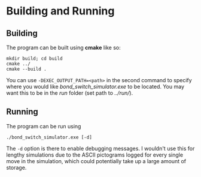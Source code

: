# Building and Running

## Building

The program can be built using **cmake** like so:

```
mkdir build; cd build
cmake ../
cmake --build .
```

You can use `-DEXEC_OUTPUT_PATH=<path>` in the second command to specify where you would like _bond_switch_simulator.exe_ to be located. You may want this to be in the _run_ folder (set path to _../run/_).

## Running

The program can be run using

```
./bond_switch_simulator.exe [-d]
```

The `-d` option is there to enable debugging messages. I wouldn't use this for lengthy simulations due to the ASCII pictograms logged for every single move in the simulation, which could potentially take up a large amount of storage.
